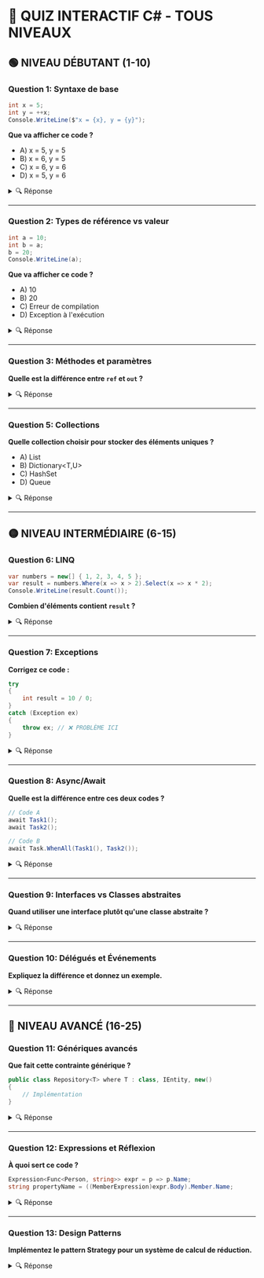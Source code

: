 # **🎯 QUIZ INTERACTIF C# - TOUS NIVEAUX**

## 🟢 **NIVEAU DÉBUTANT** (1-10)

### **Question 1:** Syntaxe de base
```csharp
int x = 5;
int y = ++x;
Console.WriteLine($"x = {x}, y = {y}");
```
**Que va afficher ce code ?**
- A) x = 5, y = 5
- B) x = 6, y = 5  
- C) x = 6, y = 6
- D) x = 5, y = 6

<details>
<summary>🔍 Réponse</summary>
**C) x = 6, y = 6**
`++x` incrémente x AVANT de l'assigner à y.
</details>

---

### **Question 2:** Types de référence vs valeur
```csharp
int a = 10;
int b = a;
b = 20;
Console.WriteLine(a);
```
**Que va afficher ce code ?**
- A) 10
- B) 20
- C) Erreur de compilation
- D) Exception à l'exécution

<details>
<summary>🔍 Réponse</summary>
**A) 10**
`int` est un type valeur. Modifier `b` n'affecte pas `a`.
</details>

---

### **Question 3:** Méthodes et paramètres
**Quelle est la différence entre `ref` et `out` ?**

<details>
<summary>🔍 Réponse</summary>
- **`ref`** : La variable doit être initialisée avant l'appel
- **`out`** : La variable n'a pas besoin d'être initialisée, mais doit être assignée dans la méthode
```csharp
// ref
int x = 5;
ModifyRef(ref x);

// out  
int y; // Pas besoin d'initialiser
GetValue(out y);
```
</details>

---

### **Question 4:** Boucles
**Écrivez une boucle qui affiche les nombres pairs de 0 à 10.**

<details>
<summary>🔍 Réponse</summary>
```csharp
for (int i = 0; i <= 10; i += 2)
{
    Console.WriteLine(i);
}
// OU
for (int i = 0; i <= 10; i++)
{
    if (i % 2 == 0)
        Console.WriteLine(i);
}
```
</details>

---

### **Question 5:** Collections
**Quelle collection choisir pour stocker des éléments uniques ?**
- A) List<T>
- B) Dictionary<T,U>
- C) HashSet<T>
- D) Queue<T>

<details>
<summary>🔍 Réponse</summary>
**C) HashSet<T>**
HashSet garantit l'unicité des éléments automatiquement.
</details>

---

## 🟡 **NIVEAU INTERMÉDIAIRE** (6-15)

### **Question 6:** LINQ
```csharp
var numbers = new[] { 1, 2, 3, 4, 5 };
var result = numbers.Where(x => x > 2).Select(x => x * 2);
Console.WriteLine(result.Count());
```
**Combien d'éléments contient `result` ?**

<details>
<summary>🔍 Réponse</summary>
**3 éléments**
- Filtre : 3, 4, 5 (> 2)
- Transform : 6, 8, 10 (* 2)
- Count : 3
</details>

---

### **Question 7:** Exceptions
**Corrigez ce code :**
```csharp
try
{
    int result = 10 / 0;
}
catch (Exception ex)
{
    throw ex; // ❌ PROBLÈME ICI
}
```

<details>
<summary>🔍 Réponse</summary>
```csharp
try
{
    int result = 10 / 0;
}
catch (DivideByZeroException ex) // Spécifique
{
    LogError(ex);
    throw; // ✅ Préserve la stack trace
}
```
**Problème :** `throw ex` réinitialise la stack trace.
**Solution :** Utiliser `throw` seul.
</details>

---

### **Question 8:** Async/Await
**Quelle est la différence entre ces deux codes ?**
```csharp
// Code A
await Task1();
await Task2();

// Code B  
await Task.WhenAll(Task1(), Task2());
```

<details>
<summary>🔍 Réponse</summary>
- **Code A :** Exécution **séquentielle** (Task2 attend que Task1 soit finie)
- **Code B :** Exécution **parallèle** (les deux tâches s'exécutent en même temps)

**Performance :** Code B est plus rapide si les tâches sont indépendantes.
</details>

---

### **Question 9:** Interfaces vs Classes abstraites
**Quand utiliser une interface plutôt qu'une classe abstraite ?**

<details>
<summary>🔍 Réponse</summary>
**Utilisez une Interface quand :**
- Contrat pur (pas d'implémentation partagée)
- Héritage multiple nécessaire
- Découplage maximum souhaité

**Utilisez une Classe Abstraite quand :**
- Code commun à partager
- Contrôle plus strict de l'héritage
- Constructeurs nécessaires

```csharp
// Interface - Contrat pur
interface IFlyable
{
    void Fly();
}

// Classe abstraite - Code partagé
abstract class Vehicle
{
    public string Brand { get; set; }
    public abstract void Start(); // Doit être implémentée
    public virtual void Stop() => Console.WriteLine("Stopping"); // Peut être redéfinie
}
```
</details>

---

### **Question 10:** Délégués et Événements
**Expliquez la différence et donnez un exemple.**

<details>
<summary>🔍 Réponse</summary>
**Délégué :** Pointeur de fonction, peut être appelé directement.
**Événement :** Délégué encapsulé, ne peut être déclenché que par la classe qui le déclare.

```csharp
public class EventPublisher
{
    // Délégué - DANGEREUX depuis l'extérieur
    public Action<string> OnMessageDelegate;
    
    // Événement - SÉCURISÉ
    public event Action<string> OnMessageEvent;
    
    public void SendMessage(string msg)
    {
        OnMessageDelegate?.Invoke(msg); // OK
        OnMessageEvent?.Invoke(msg);    // OK
    }
}

// Utilisation
var pub = new EventPublisher();

// Délégué - Peut être manipulé dangereusement
pub.OnMessageDelegate = Console.WriteLine;
pub.OnMessageDelegate("Test"); // ❌ Appel direct possible
pub.OnMessageDelegate = null;  // ❌ Peut supprimer tous les abonnés

// Événement - Utilisation sécurisée
pub.OnMessageEvent += Console.WriteLine; // ✅ Seulement += et -=
// pub.OnMessageEvent("Test"); // ❌ Erreur de compilation
```
</details>

---

## 🔴 **NIVEAU AVANCÉ** (16-25)

### **Question 11:** Génériques avancés
**Que fait cette contrainte générique ?**
```csharp
public class Repository<T> where T : class, IEntity, new()
{
    // Implémentation
}
```

<details>
<summary>🔍 Réponse</summary>
**Contraintes :**
- `class` : T doit être un type référence
- `IEntity` : T doit implémenter l'interface IEntity  
- `new()` : T doit avoir un constructeur sans paramètres

**Utilisation :**
```csharp
public T CreateNew()
{
    var entity = new T(); // Possible grâce à new()
    // entity.Id disponible grâce à IEntity
    return entity;
}
```
</details>

---

### **Question 12:** Expressions et Réflexion
**À quoi sert ce code ?**
```csharp
Expression<Func<Person, string>> expr = p => p.Name;
string propertyName = ((MemberExpression)expr.Body).Member.Name;
```

<details>
<summary>🔍 Réponse</summary>
**Extraction du nom de propriété à partir d'une expression lambda.**

**Utilité :** 
- ORM (Entity Framework)
- Validation
- Mapping automatique
- INotifyPropertyChanged

**Exemple d'utilisation :**
```csharp
public void RaisePropertyChanged<T>(Expression<Func<T>> expr)
{
    var name = ((MemberExpression)expr.Body).Member.Name;
    PropertyChanged?.Invoke(this, new PropertyChangedEventArgs(name));
}

// Usage
RaisePropertyChanged(() => Name); // Au lieu de RaisePropertyChanged("Name")
```
</details>

---

### **Question 13:** Design Patterns
**Implémentez le pattern Strategy pour un système de calcul de réduction.**

<details>
<summary>🔍 Réponse</summary>
```csharp
// Interface Strategy
public interface IDiscountStrategy
{
    decimal ApplyDiscount(decimal originalPrice);
    string Description { get; }
}

// Stratégies concrètes
public class NoDiscount : IDiscountStrategy
{
    public string Description => "Aucune réduction";
    public decimal ApplyDiscount(decimal price) => price;
}

public class PercentageDiscount : IDiscountStrategy
{
    private readonly decimal _percentage;
    
    public PercentageDiscount(decimal percentage)
    {
        _percentage = percentage;
    }
    
    public string Description => $"Réduction de {_percentage}%";
    
    public decimal ApplyDiscount(decimal price)
    {
        return price * (1 - _percentage / 100);
    }
}

public class FixedAmountDiscount : IDiscountStrategy
{
    private readonly decimal _amount;
    
    public FixedAmountDiscount(decimal amount)
    {
        _amount = amount;
    }
    
    public string Description => $"Réduction de {_amount:C}";
    
    public decimal ApplyDiscount(decimal price)
    {
        return Math.Max(0, price - _amount);
    }
}

// Context
public class ShoppingCart
{
    private IDiscountStrategy _discountStrategy = new NoDiscount();
    private readonly List<decimal> _items = new();
    
    public void SetDiscountStrategy(IDiscountStrategy strategy)
    {
        _discountStrategy = strategy;
    }
    
    public void AddItem(decimal price) => _items.Add(price);
    
    public decimal GetTotal()
    {
        var subtotal = _items.Sum();
        var total = _discountStrategy.ApplyDiscount(subtotal);
        return total;
    }
    
    public string GetDiscountInfo() => _discountStrategy.Description;
}

// Utilisation
var cart = new ShoppingCart();
cart.AddItem(100);
cart.AddItem(50);

cart.SetDiscountStrategy(new PercentageDiscount(20));
Console.WriteLine($"Total avec 20% : {cart.GetTotal():C}"); // 120€

cart.SetDiscountStrategy(new FixedAmountDiscount(25));
Console.WriteLine($"Total avec 25€ de réduction : {cart.GetTotal():C}"); // 125€
```
</details>

---

### **Question 14:** Performance et Mémoire
**Optimisez ce code qui crée beaucoup d'allocations :**
```csharp
public string ProcessItems(IEnumerable<string> items)
{
    string result = "";
    foreach (var item in items)
    {
        result += item.ToUpper() + ", ";
    }
    return result.TrimEnd(',', ' ');
}
```

<details>
<summary>🔍 Réponse</summary>
**Problèmes :**
- Concaténation de string = nouvelles allocations à chaque itération
- ToUpper() sur chaque item

**Solution optimisée :**
```csharp
public string ProcessItems(IEnumerable<string> items)
{
    return string.Join(", ", items.Select(item => item.ToUpper()));
}

// OU avec StringBuilder pour plus de contrôle
public string ProcessItemsWithStringBuilder(IEnumerable<string> items)
{
    var sb = new StringBuilder();
    foreach (var item in items)
    {
        if (sb.Length > 0) sb.Append(", ");
        sb.Append(item.ToUpper());
    }
    return sb.ToString();
}

// OU avec Span<T> pour performance maximale (C# 7.2+)
public string ProcessItemsWithSpan(ReadOnlySpan<string> items)
{
    if (items.IsEmpty) return string.Empty;
    
    var totalLength = items.Length * 2; // Estimation
    foreach (var item in items)
        totalLength += item.Length;
    
    return string.Create(totalLength, items, (span, items) =>
    {
        int pos = 0;
        for (int i = 0; i < items.Length; i++)
        {
            if (i > 0)
            {
                span[pos++] = ',';
                span[pos++] = ' ';
            }
            
            var upperItem = items[i].ToUpperInvariant();
            upperItem.AsSpan().CopyTo(span.Slice(pos));
            pos += upperItem.Length;
        }
    });
}
```
</details>

---

### **Question 15:** Patterns Avancés
**Implémentez le pattern Repository avec Unit of Work.**

<details>
<summary>🔍 Réponse</summary>
```csharp
// Entité de base
public interface IEntity
{
    int Id { get; set; }
}

// Repository générique
public interface IRepository<T> where T : class, IEntity
{
    Task<T> GetByIdAsync(int id);
    Task<IEnumerable<T>> GetAllAsync();
    Task<IEnumerable<T>> FindAsync(Expression<Func<T, bool>> predicate);
    void Add(T entity);
    void Update(T entity);
    void Remove(T entity);
}

// Unit of Work
public interface IUnitOfWork : IDisposable
{
    IRepository<User> Users { get; }
    IRepository<Order> Orders { get; }
    Task<int> SaveChangesAsync();
    Task BeginTransactionAsync();
    Task CommitTransactionAsync();
    Task RollbackTransactionAsync();
}

// Implémentation avec Entity Framework
public class UnitOfWork : IUnitOfWork
{
    private readonly DbContext _context;
    private IDbContextTransaction _transaction;
    
    private IRepository<User> _users;
    private IRepository<Order> _orders;
    
    public UnitOfWork(DbContext context)
    {
        _context = context;
    }
    
    public IRepository<User> Users => 
        _users ??= new Repository<User>(_context);
    
    public IRepository<Order> Orders => 
        _orders ??= new Repository<Order>(_context);
    
    public async Task<int> SaveChangesAsync()
    {
        return await _context.SaveChangesAsync();
    }
    
    public async Task BeginTransactionAsync()
    {
        _transaction = await _context.Database.BeginTransactionAsync();
    }
    
    public async Task CommitTransactionAsync()
    {
        if (_transaction != null)
        {
            await _transaction.CommitAsync();
            await _transaction.DisposeAsync();
            _transaction = null;
        }
    }
    
    public async Task RollbackTransactionAsync()
    {
        if (_transaction != null)
        {
            await _transaction.RollbackAsync();
            await _transaction.DisposeAsync();
            _transaction = null;
        }
    }
    
    public void Dispose()
    {
        _transaction?.Dispose();
        _context?.Dispose();
    }
}

// Repository concret
public class Repository<T> : IRepository<T> where T : class, IEntity
{
    private readonly DbContext _context;
    private readonly DbSet<T> _dbSet;
    
    public Repository(DbContext context)
    {
        _context = context;
        _dbSet = context.Set<T>();
    }
    
    public async Task<T> GetByIdAsync(int id)
    {
        return await _dbSet.FindAsync(id);
    }
    
    public async Task<IEnumerable<T>> GetAllAsync()
    {
        return await _dbSet.ToListAsync();
    }
    
    public async Task<IEnumerable<T>> FindAsync(Expression<Func<T, bool>> predicate)
    {
        return await _dbSet.Where(predicate).ToListAsync();
    }
    
    public void Add(T entity)
    {
        _dbSet.Add(entity);
    }
    
    public void Update(T entity)
    {
        _dbSet.Update(entity);
    }
    
    public void Remove(T entity)
    {
        _dbSet.Remove(entity);
    }
}

// Service utilisant l'Unit of Work
public class OrderService
{
    private readonly IUnitOfWork _unitOfWork;
    
    public OrderService(IUnitOfWork unitOfWork)
    {
        _unitOfWork = unitOfWork;
    }
    
    public async Task<Order> CreateOrderAsync(int userId, List<OrderItem> items)
    {
        try
        {
            await _unitOfWork.BeginTransactionAsync();
            
            // Vérifier que l'utilisateur existe
            var user = await _unitOfWork.Users.GetByIdAsync(userId);
            if (user == null)
                throw new ArgumentException("Utilisateur non trouvé");
            
            // Créer la commande
            var order = new Order
            {
                UserId = userId,
                OrderDate = DateTime.UtcNow,
                Items = items
            };
            
            _unitOfWork.Orders.Add(order);
            await _unitOfWork.SaveChangesAsync();
            
            await _unitOfWork.CommitTransactionAsync();
            return order;
        }
        catch
        {
            await _unitOfWork.RollbackTransactionAsync();
            throw;
        }
    }
}
```
</details>

---

## 🏆 **DÉFI ULTIME** - Question Bonus

### **Question Bonus:** Architecture Clean
**Concevez une architecture Clean pour un système de gestion de bibliothèque avec les fonctionnalités : emprunter/retourner des livres, gérer les utilisateurs, calculer les amendes.**

<details>
<summary>🔍 Solution Complète</summary>

**1. Domain Layer (Entités et Règles Métier)**
```csharp
// Entités
public class Book
{
    public int Id { get; set; }
    public string Title { get; set; }
    public string Author { get; set; }
    public string ISBN { get; set; }
    public bool IsAvailable { get; set; }
}

public class User
{
    public int Id { get; set; }
    public string Name { get; set; }
    public string Email { get; set; }
    public DateTime MembershipDate { get; set; }
}

public class Loan
{
    public int Id { get; set; }
    public int BookId { get; set; }
    public int UserId { get; set; }
    public DateTime LoanDate { get; set; }
    public DateTime DueDate { get; set; }
    public DateTime? ReturnDate { get; set; }
    
    public decimal CalculateFine()
    {
        if (ReturnDate.HasValue || DateTime.Now <= DueDate)
            return 0;
            
        var daysLate = (DateTime.Now - DueDate).Days;
        return daysLate * 0.50m; // 0.50€ par jour de retard
    }
}
```

**2. Application Layer (Use Cases)**
```csharp
// DTOs
public class LoanBookRequest
{
    public int BookId { get; set; }
    public int UserId { get; set; }
}

public class LoanBookResponse
{
    public bool Success { get; set; }
    public string Message { get; set; }
    public DateTime? DueDate { get; set; }
}

// Interfaces (Ports)
public interface IBookRepository
{
    Task<Book> GetByIdAsync(int id);
    Task<bool> IsAvailableAsync(int bookId);
    Task UpdateAsync(Book book);
}

public interface IUserRepository
{
    Task<User> GetByIdAsync(int id);
}

public interface ILoanRepository
{
    Task<IEnumerable<Loan>> GetActiveLoansByUserAsync(int userId);
    Task AddAsync(Loan loan);
    Task UpdateAsync(Loan loan);
}

// Use Cases
public class LoanBookUseCase
{
    private readonly IBookRepository _bookRepository;
    private readonly IUserRepository _userRepository;
    private readonly ILoanRepository _loanRepository;
    
    public LoanBookUseCase(
        IBookRepository bookRepository,
        IUserRepository userRepository,
        ILoanRepository loanRepository)
    {
        _bookRepository = bookRepository;
        _userRepository = userRepository;
        _loanRepository = loanRepository;
    }
    
    public async Task<LoanBookResponse> ExecuteAsync(LoanBookRequest request)
    {
        // Validation
        var book = await _bookRepository.GetByIdAsync(request.BookId);
        if (book == null)
            return new LoanBookResponse { Success = false, Message = "Livre non trouvé" };
            
        if (!book.IsAvailable)
            return new LoanBookResponse { Success = false, Message = "Livre non disponible" };
            
        var user = await _userRepository.GetByIdAsync(request.UserId);
        if (user == null)
            return new LoanBookResponse { Success = false, Message = "Utilisateur non trouvé" };
        
        // Vérifier les limites d'emprunt
        var activeLoans = await _loanRepository.GetActiveLoansByUserAsync(request.UserId);
        if (activeLoans.Count() >= 3)
            return new LoanBookResponse { Success = false, Message = "Limite d'emprunts atteinte" };
        
        // Créer l'emprunt
        var loan = new Loan
        {
            BookId = request.BookId,
            UserId = request.UserId,
            LoanDate = DateTime.Now,
            DueDate = DateTime.Now.AddDays(14)
        };
        
        // Mettre à jour les données
        book.IsAvailable = false;
        await _bookRepository.UpdateAsync(book);
        await _loanRepository.AddAsync(loan);
        
        return new LoanBookResponse 
        { 
            Success = true, 
            Message = "Emprunt effectué avec succès",
            DueDate = loan.DueDate
        };
    }
}
```

**3. Infrastructure Layer (Adapteurs)**
```csharp
// Repository avec Entity Framework
public class BookRepository : IBookRepository
{
    private readonly LibraryDbContext _context;
    
    public BookRepository(LibraryDbContext context)
    {
        _context = context;
    }
    
    public async Task<Book> GetByIdAsync(int id)
    {
        return await _context.Books.FindAsync(id);
    }
    
    public async Task<bool> IsAvailableAsync(int bookId)
    {
        var book = await GetByIdAsync(bookId);
        return book?.IsAvailable ?? false;
    }
    
    public async Task UpdateAsync(Book book)
    {
        _context.Books.Update(book);
        await _context.SaveChangesAsync();
    }
}
```

**4. API Layer (Contrôleurs)**
```csharp
[ApiController]
[Route("api/[controller]")]
public class LoansController : ControllerBase
{
    private readonly LoanBookUseCase _loanBookUseCase;
    
    public LoansController(LoanBookUseCase loanBookUseCase)
    {
        _loanBookUseCase = loanBookUseCase;
    }
    
    [HttpPost]
    public async Task<ActionResult<LoanBookResponse>> LoanBook(LoanBookRequest request)
    {
        var response = await _loanBookUseCase.ExecuteAsync(request);
        
        if (!response.Success)
            return BadRequest(response);
            
        return Ok(response);
    }
}
```

**5. Dependency Injection (Program.cs)**
```csharp
var builder = WebApplication.CreateBuilder(args);

// Infrastructure
builder.Services.AddDbContext<LibraryDbContext>(options =>
    options.UseSqlServer(builder.Configuration.GetConnectionString("DefaultConnection")));

// Repositories
builder.Services.AddScoped<IBookRepository, BookRepository>();
builder.Services.AddScoped<IUserRepository, UserRepository>();
builder.Services.AddScoped<ILoanRepository, LoanRepository>();

// Use Cases
builder.Services.AddScoped<LoanBookUseCase>();

var app = builder.Build();
```

**Avantages de cette architecture :**
- ✅ Séparation claire des responsabilités
- ✅ Testabilité maximale (mocking facile)
- ✅ Indépendance de la base de données
- ✅ Règles métier centralisées
- ✅ Facilité de maintenance et d'évolution
</details>

---

## 📊 **SYSTÈME DE SCORING**

- **Questions 1-5 (Débutant) :** 1 point chacune
- **Questions 6-10 (Intermédiaire) :** 2 points chacune  
- **Questions 11-15 (Avancé) :** 3 points chacune
- **Question Bonus :** 5 points

**Total possible : 35 points**

### 🏅 **Niveaux :**
- **🥉 Bronze (0-15)** : Débutant - Continuez à apprendre !
- **🥈 Argent (16-25)** : Intermédiaire - Bon niveau !
- **🥇 Or (26-35)** : Expert - Excellent travail !

---

*Bon apprentissage ! 🚀*
